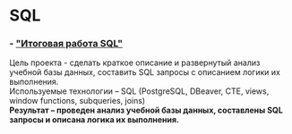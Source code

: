 # SQL

### - ["Итоговая работа SQL"](https://github.com/my1exp/Sql/blob/main/Итоговая_работа_SQL.pdf)
Цель проекта - сделать краткое описание и развернутый анализ учебной базы данных, составить SQL запросы с описанием логики их выполнения.    
Используемые технологии – SQL (PostgreSQL, DBeaver, CTE, views, window  functions, subqueries, joins)    
**Результат – проведен анализ учебной базы данных, составлены SQL запросы и описана логика их выполнения.**
